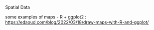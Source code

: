 Spatial Data

some examples of maps - R + ggplot2 : https://edaoud.com/blog/2022/03/18/draw-maps-with-R-and-ggplot/
